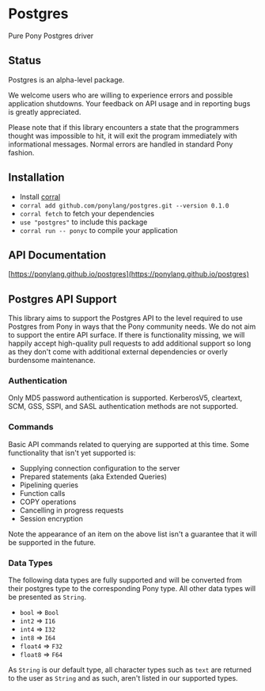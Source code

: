 # Postgres

Pure Pony Postgres driver

## Status

Postgres is an alpha-level package.

We welcome users who are willing to experience errors and possible application shutdowns. Your feedback on API usage and in reporting bugs is greatly appreciated.

Please note that if this library encounters a state that the programmers thought was impossible to hit, it will exit the program immediately with informational messages. Normal errors are handled in standard Pony fashion.

## Installation

* Install [corral](https://github.com/ponylang/corral)
* `corral add github.com/ponylang/postgres.git --version 0.1.0`
* `corral fetch` to fetch your dependencies
* `use "postgres"` to include this package
* `corral run -- ponyc` to compile your application

## API Documentation

[https://ponylang.github.io/postgres](https://ponylang.github.io/postgres)

## Postgres API Support

This library aims to support the Postgres API to the level required to use Postgres from Pony in ways that the Pony community needs. We do not aim to support the entire API surface. If there is functionality missing, we will happily accept high-quality pull requests to add additional support so long as  they don't come with additional external dependencies or overly burdensome maintenance.

### Authentication

Only MD5 password authentication is supported. KerberosV5, cleartext, SCM, GSS, SSPI, and SASL authentication methods are not supported.

### Commands

Basic API commands related to querying are supported at this time. Some functionality that isn't yet supported is:

* Supplying connection configuration to the server
* Prepared statements (aka Extended Queries)
* Pipelining queries
* Function calls
* COPY operations
* Cancelling in progress requests
* Session encryption

Note the appearance of an item on the above list isn't a guarantee that it will be supported in the future.

### Data Types

The following data types are fully supported and will be converted from their postgres type to the corresponding Pony type. All other data types will be presented as `String`.

* `bool` => `Bool`
* `int2` => `I16`
* `int4` => `I32`
* `int8` => `I64`
* `float4` => `F32`
* `float8` => `F64`

As `String` is our default type, all character types such as `text` are returned to the user as `String` and as such, aren't listed in our supported types.
